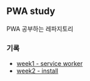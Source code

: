 ## PWA study

PWA 공부하는 레파지토리

### 기록

- [week1 - service worker](https://github.com/roseline124/PWA-study/tree/dev/docs/week1_service_worker.md)
- [week2 - install](https://github.com/roseline124/PWA-study/tree/dev/docs/week2_install.md)

